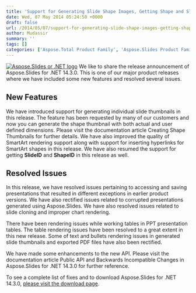 ```yaml
---
title: 'Support for Generating Slide Shape Images, Getting Shape and Slide IDs in Aspose.Slides for .NET 14.3.0'
date: Wed, 07 May 2014 05:24:50 +0000
draft: false
url: /2014/05/07/support-for-generating-slide-shape-images-getting-shape-and-slide-ids-available-in-aspose.slides-for-.net-14.3.0/
author: Mudassir
summary: ''
tags: []
categories: ['Aspose.Total Product Family', 'Aspose.Slides Product Family']
---
```


[![][1]](https://blog.aspose.com/wp-content/uploads/sites/2/2013/08/aspose-Slides-for-net_100.png) We like to share the release announcement of Aspose.Slides for .NET 14.3.0. This is one of our major product releases where we have included some new features and resolved several issues.

## New Features

We have introduced support for generating individual slide thumbnails in this release. The feature has been requested by many of our customers and now you can generate the shape thumbnail with both actual and user defined dimensions. Please visit the documentation article Creating Shape Thumbnails for further details. We have also improved the quality of SmartArt rendering support along with support for inserting hyperlinks for SmartArt shapes in this release. We have also resumed the support for getting **SlideID** and **ShapeID** in this release as well.

## Resolved Issues

In this release, we have resolved issues pertaining to accessing and saving presentations that resulted in different exceptions in earlier product versions. We have also rectified issues related to corrupted presentations generated using Aspose.Slides. We have also resolved issues related to slide cloning and improper chart rendering.

There have been rendering issues while working tables in PPT presentation tables. The table rendering issues have been resolved to a great extent in this new release. Some of text and bullets rendering issues in generated slide thumbnails and exported PDF files have also been rectified.

We have made some enhancements to the new API. Please visit the documentation article Public API and Backwards Incompatible Changes in Aspose.Slides for .NET 14.3.0 for further reference.

To see a complete list of fixes and to download Aspose.Slides for .NET 14.3.0, [please visit the download page][2].




[1]: https://blog.aspose.com/wp-content/uploads/sites/2/2013/08/aspose-Slides-for-net_100.png "Aspose.Slides or .NET logo"
[2]: http://www.aspose.com/community/files/51/.net-components/aspose.slides-for-.net/default.aspx




